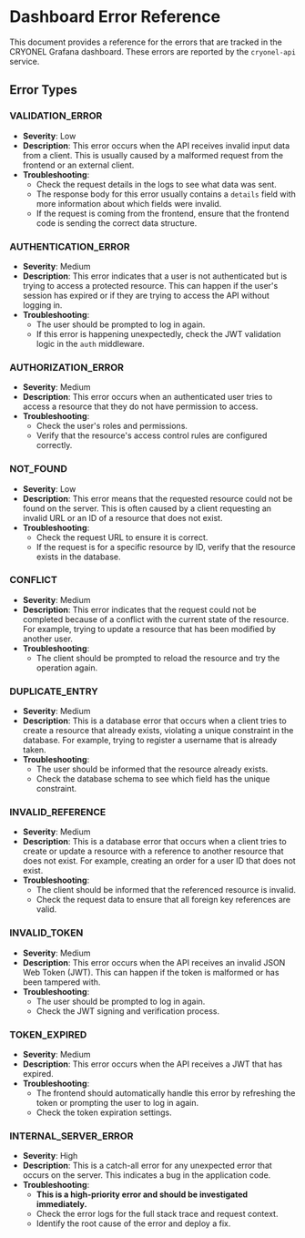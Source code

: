 # Dashboard Error Reference

This document provides a reference for the errors that are tracked in the CRYONEL Grafana dashboard. These errors are reported by the `cryonel-api` service.

## Error Types

### VALIDATION_ERROR

- **Severity**: Low
- **Description**: This error occurs when the API receives invalid input data from a client. This is usually caused by a malformed request from the frontend or an external client.
- **Troubleshooting**:
  - Check the request details in the logs to see what data was sent.
  - The response body for this error usually contains a `details` field with more information about which fields were invalid.
  - If the request is coming from the frontend, ensure that the frontend code is sending the correct data structure.

### AUTHENTICATION_ERROR

- **Severity**: Medium
- **Description**: This error indicates that a user is not authenticated but is trying to access a protected resource. This can happen if the user's session has expired or if they are trying to access the API without logging in.
- **Troubleshooting**:
  - The user should be prompted to log in again.
  - If this error is happening unexpectedly, check the JWT validation logic in the `auth` middleware.

### AUTHORIZATION_ERROR

- **Severity**: Medium
- **Description**: This error occurs when an authenticated user tries to access a resource that they do not have permission to access.
- **Troubleshooting**:
  - Check the user's roles and permissions.
  - Verify that the resource's access control rules are configured correctly.

### NOT_FOUND

- **Severity**: Low
- **Description**: This error means that the requested resource could not be found on the server. This is often caused by a client requesting an invalid URL or an ID of a resource that does not exist.
- **Troubleshooting**:
  - Check the request URL to ensure it is correct.
  - If the request is for a specific resource by ID, verify that the resource exists in the database.

### CONFLICT

- **Severity**: Medium
- **Description**: This error indicates that the request could not be completed because of a conflict with the current state of the resource. For example, trying to update a resource that has been modified by another user.
- **Troubleshooting**:
  - The client should be prompted to reload the resource and try the operation again.

### DUPLICATE_ENTRY

- **Severity**: Medium
- **Description**: This is a database error that occurs when a client tries to create a resource that already exists, violating a unique constraint in the database. For example, trying to register a username that is already taken.
- **Troubleshooting**:
  - The user should be informed that the resource already exists.
  - Check the database schema to see which field has the unique constraint.

### INVALID_REFERENCE

- **Severity**: Medium
- **Description**: This is a database error that occurs when a client tries to create or update a resource with a reference to another resource that does not exist. For example, creating an order for a user ID that does not exist.
- **Troubleshooting**:
  - The client should be informed that the referenced resource is invalid.
  - Check the request data to ensure that all foreign key references are valid.

### INVALID_TOKEN

- **Severity**: Medium
- **Description**: This error occurs when the API receives an invalid JSON Web Token (JWT). This can happen if the token is malformed or has been tampered with.
- **Troubleshooting**:
  - The user should be prompted to log in again.
  - Check the JWT signing and verification process.

### TOKEN_EXPIRED

- **Severity**: Medium
- **Description**: This error occurs when the API receives a JWT that has expired.
- **Troubleshooting**:
  - The frontend should automatically handle this error by refreshing the token or prompting the user to log in again.
  - Check the token expiration settings.

### INTERNAL_SERVER_ERROR

- **Severity**: High
- **Description**: This is a catch-all error for any unexpected error that occurs on the server. This indicates a bug in the application code.
- **Troubleshooting**:
  - **This is a high-priority error and should be investigated immediately.**
  - Check the error logs for the full stack trace and request context.
  - Identify the root cause of the error and deploy a fix.
